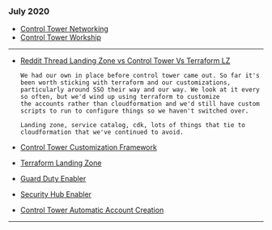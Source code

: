 ### July 2020 
  * [Control Tower Networking](https://controltower.aws-management.tools/networking/)
  * [Control Tower Workship](https://controltower.aws-management.tools/networking/)
___
  * [Reddit Thread Landing Zone vs Control Tower Vs Terraform LZ](https://www.reddit.com/r/aws/comments/hwwy1u/managing_aws_accounts_for_an_organization_aws/)

     ```
     We had our own in place before control tower came out. So far it's been worth sticking with terraform and our customizations, 
     particularly around SSO their way and our way. We look at it every so often, but we'd wind up using terraform to customize 
     the accounts rather than cloudformation and we'd still have custom scripts to run to configure things so we haven't switched over.

     Landing zone, service catalog, cdk, lots of things that tie to cloudformation that we've continued to avoid.
     ```
  
  * [Control Tower Customization Framework](https://controltower.aws-management.tools/core/cfct/)
  * [Terraform Landing Zone](https://www.hashicorp.com/resources/aws-terraform-landing-zone-tlz-accelerator/)
  * [Guard Duty Enabler](https://github.com/aws-samples/aws-control-tower-guardduty-enabler)
  * [Security Hub Enabler](https://github.com/aws-samples/aws-control-tower-guardduty-enabler)
  * [Control Tower Automatic Account Creation](https://github.com/aws-samples/aws-control-tower-automate-account-creation)
___
